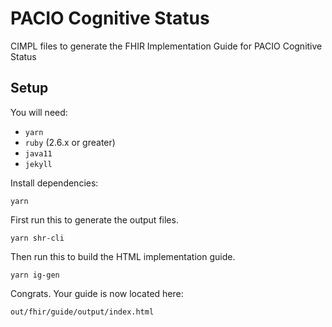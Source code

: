 # PACIO Cognitive Status

CIMPL files to generate the FHIR Implementation Guide for PACIO Cognitive Status

## Setup

You will need:
* `yarn`
* `ruby` (2.6.x or greater)
* `java11`
* `jekyll`

Install dependencies:

    yarn

First run this to generate the output files.

    yarn shr-cli

Then run this to build the HTML implementation guide.

    yarn ig-gen

Congrats. Your guide is now located here:

    out/fhir/guide/output/index.html
